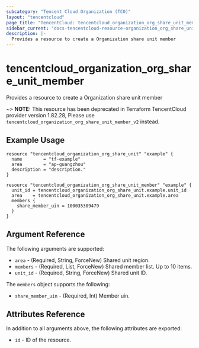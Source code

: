 ```yaml
---
subcategory: "Tencent Cloud Organization (TCO)"
layout: "tencentcloud"
page_title: "TencentCloud: tencentcloud_organization_org_share_unit_member"
sidebar_current: "docs-tencentcloud-resource-organization_org_share_unit_member"
description: |-
  Provides a resource to create a Organization share unit member
---
```


# tencentcloud_organization_org_share_unit_member

Provides a resource to create a Organization share unit member

~> **NOTE:** This resource has been deprecated in Terraform TencentCloud provider version 1.82.28, Please use `tencentcloud_organization_org_share_unit_member_v2` instead.

## Example Usage

```hcl
resource "tencentcloud_organization_org_share_unit" "example" {
  name        = "tf-example"
  area        = "ap-guangzhou"
  description = "description."
}

resource "tencentcloud_organization_org_share_unit_member" "example" {
  unit_id = tencentcloud_organization_org_share_unit.example.unit_id
  area    = tencentcloud_organization_org_share_unit.example.area
  members {
    share_member_uin = 100035309479
  }
}
```

## Argument Reference

The following arguments are supported:

* `area` - (Required, String, ForceNew) Shared unit region.
* `members` - (Required, List, ForceNew) Shared member list. Up to 10 items.
* `unit_id` - (Required, String, ForceNew) Shared unit ID.

The `members` object supports the following:

* `share_member_uin` - (Required, Int) Member uin.

## Attributes Reference

In addition to all arguments above, the following attributes are exported:

* `id` - ID of the resource.




